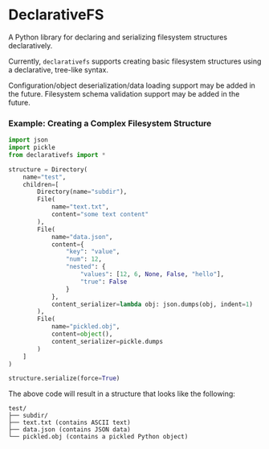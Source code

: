 # DeclarativeFS

A Python library for declaring and serializing filesystem structures declaratively.

Currently, `declarativefs` supports creating basic filesystem structures using a declarative, tree-like syntax.

Configuration/object deserialization/data loading support may be added in the future.
Filesystem schema validation support may be added in the future.

### Example: Creating a Complex Filesystem Structure

```py
import json
import pickle
from declarativefs import *

structure = Directory(
	name="test",
	children=[
		Directory(name="subdir"),
		File(
			name="text.txt",
			content="some text content"
		),
		File(
			name="data.json",
			content={
				"key": "value",
				"num": 12,
				"nested": {
					"values": [12, 6, None, False, "hello"],
					"true": False
				}
			},
			content_serializer=lambda obj: json.dumps(obj, indent=1)
		),
		File(
			name="pickled.obj",
			content=object(),
			content_serializer=pickle.dumps
		)
	]
)

structure.serialize(force=True)
```

The above code will result in a structure that looks like the following:
```
test/
├── subdir/
├── text.txt (contains ASCII text)
├── data.json (contains JSON data)
└── pickled.obj (contains a pickled Python object)
```